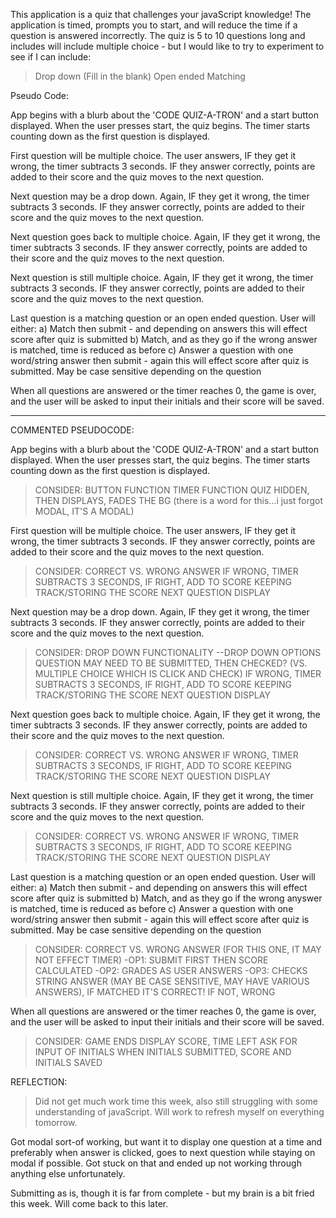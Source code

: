 This application is a quiz that challenges your javaScript knowledge! The application is timed, prompts you to start, and will reduce the time if a question is answered incorrectly. 
The quiz is 5 to 10 questions long and includes will include multiple choice - but I would like to try to experiment to see if I can include:
>Drop down (Fill in the blank)
>Open ended
>Matching

Pseudo Code:

App begins with a blurb about the 'CODE QUIZ-A-TRON' and a start button displayed.
When the user presses start, the quiz begins. The timer starts counting down as the first question is displayed.

First question will be multiple choice. The user answers, IF they get it wrong, the timer subtracts 3 seconds. IF they answer correctly, points are added to their score and the quiz moves to the next question.

Next question may be a drop down. Again, IF they get it wrong, the timer subtracts 3 seconds. IF they answer correctly, points are added to their score and the quiz moves to the next question.

Next question goes back to multiple choice. Again, IF they get it wrong, the timer subtracts 3 seconds. IF they answer correctly, points are added to their score and the quiz moves to the next question.

Next question is still multiple choice. Again, IF they get it wrong, the timer subtracts 3 seconds. IF they answer correctly, points are added to their score and the quiz moves to the next question.

Last question is a matching question or an open ended question.
User will either:
a) Match then submit - and depending on answers this will effect score after quiz is submitted
b) Match, and as they go if the wrong answer is matched, time is reduced as before
c) Answer a question with one word/string answer then submit - again this will effect score after quiz is submitted. May be case sensitive depending on the question

When all questions are answered or the timer reaches 0, the game is over, and the user will be asked to input their initials and their score will be saved.

----

COMMENTED PSEUDOCODE:

App begins with a blurb about the 'CODE QUIZ-A-TRON' and a start button displayed.
When the user presses start, the quiz begins. The timer starts counting down as the first question is displayed.
>CONSIDER:
>BUTTON FUNCTION
>TIMER FUNCTION
>QUIZ HIDDEN, THEN DISPLAYS, FADES THE BG (there is a word for this...i just forgot MODAL, IT'S A MODAL)

First question will be multiple choice. The user answers, IF they get it wrong, the timer subtracts 3 seconds. IF they answer correctly, points are added to their score and the quiz moves to the next question.
>CONSIDER:
>CORRECT VS. WRONG ANSWER
>IF WRONG, TIMER SUBTRACTS 3 SECONDS, IF RIGHT, ADD TO SCORE
>KEEPING TRACK/STORING THE SCORE
>NEXT QUESTION DISPLAY

Next question may be a drop down. Again, IF they get it wrong, the timer subtracts 3 seconds. IF they answer correctly, points are added to their score and the quiz moves to the next question.
>CONSIDER:
>DROP DOWN FUNCTIONALITY
--DROP DOWN OPTIONS
>QUESTION MAY NEED TO BE SUBMITTED, THEN CHECKED? (VS. MULTIPLE CHOICE WHICH IS CLICK AND CHECK)
>IF WRONG, TIMER SUBTRACTS 3 SECONDS, IF RIGHT, ADD TO SCORE
>KEEPING TRACK/STORING THE SCORE
>NEXT QUESTION DISPLAY

Next question goes back to multiple choice. Again, IF they get it wrong, the timer subtracts 3 seconds. IF they answer correctly, points are added to their score and the quiz moves to the next question.
>CONSIDER:
>CORRECT VS. WRONG ANSWER
>IF WRONG, TIMER SUBTRACTS 3 SECONDS, IF RIGHT, ADD TO SCORE
>KEEPING TRACK/STORING THE SCORE
>NEXT QUESTION DISPLAY

Next question is still multiple choice. Again, IF they get it wrong, the timer subtracts 3 seconds. IF they answer correctly, points are added to their score and the quiz moves to the next question.
>CONSIDER:
>CORRECT VS. WRONG ANSWER
>IF WRONG, TIMER SUBTRACTS 3 SECONDS, IF RIGHT, ADD TO SCORE
>KEEPING TRACK/STORING THE SCORE
>NEXT QUESTION DISPLAY

Last question is a matching question or an open ended question.
User will either:
a) Match then submit - and depending on answers this will effect score after quiz is submitted
b) Match, and as they go if the wrong anyswer is matched, time is reduced as before
c) Answer a question with one word/string answer then submit - again this will effect score after quiz is submitted. May be case sensitive depending on the question
>CONSIDER:
>CORRECT VS. WRONG ANSWER (FOR THIS ONE, IT MAY NOT EFFECT TIMER)
-OP1: SUBMIT FIRST THEN SCORE CALCULATED
-OP2: GRADES AS USER ANSWERS
-OP3: CHECKS STRING ANSWER (MAY BE CASE SENSITIVE, MAY HAVE VARIOUS ANSWERS), IF MATCHED IT'S CORRECT! IF NOT, WRONG

When all questions are answered or the timer reaches 0, the game is over, and the user will be asked to input their initials and their score will be saved.
>CONSIDER:
>GAME ENDS
>DISPLAY SCORE, TIME LEFT
>ASK FOR INPUT OF INITIALS
>WHEN INITIALS SUBMITTED, SCORE AND INITIALS SAVED

REFLECTION:
>Did not get much work time this week, also still struggling with some understanding of javaScript. Will work to refresh myself on everything tomorrow.

Got modal sort-of working, but want it to display one question at a time and preferably when answer is clicked, goes to next question while staying on modal if possible. Got stuck on that and ended up not working through anything else unfortunately.

Submitting as is, though it is far from complete - but my brain is a bit fried this week. Will come back to this later.

